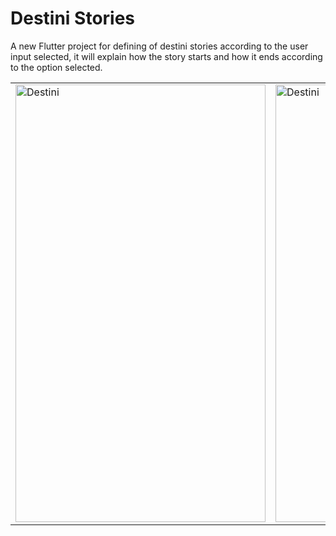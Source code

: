 # Destini Stories

A new Flutter project for defining of destini stories according to the user input selected, it will explain how the story starts and how it ends according to the option selected.


<table>
<tr>
 <td><img src="https://user-images.githubusercontent.com/54237095/175820371-8114ff14-a702-408d-aba3-d15d13c0c361.png" alt="Destini" width="400" height="700"/></td>
<td><img src="https://user-images.githubusercontent.com/54237095/175820363-606c81cb-1f79-40eb-8814-723dd48383c0.png" alt="Destini" width="400" height="700"/></td>
</tr>
</table> 
